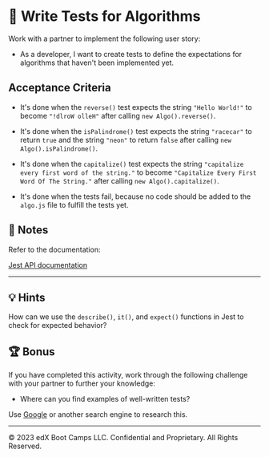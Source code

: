 # 📖 Write Tests for Algorithms

Work with a partner to implement the following user story:

* As a developer, I want to create tests to define the expectations for algorithms that haven't been implemented yet. 

## Acceptance Criteria

* It's done when the `reverse()` test expects the string `"Hello World!"` to become `"!dlroW olleH"` after calling `new Algo().reverse()`.

* It's done when the `isPalindrome()` test expects the string `"racecar"` to return `true` and the string `"neon"` to return `false` after calling `new Algo().isPalindrome()`.

* It's done when the `capitalize()` test expects the string `"capitalize every first word of the string."` to become `"Capitalize Every First Word Of The String."` after calling `new Algo().capitalize()`.

* It's done when the tests fail, because no code should be added to the `algo.js` file to fulfill the tests yet.

## 📝 Notes

Refer to the documentation: 

[Jest API documentation](https://jestjs.io/docs/en/api)

---

## 💡 Hints

How can we use the `describe()`, `it()`, and `expect()` functions in Jest to check for expected behavior?

## 🏆 Bonus

If you have completed this activity, work through the following challenge with your partner to further your knowledge:

* Where can you find examples of well-written tests? 

Use [Google](https://www.google.com) or another search engine to research this.

---

© 2023 edX Boot Camps LLC. Confidential and Proprietary. All Rights Reserved.
